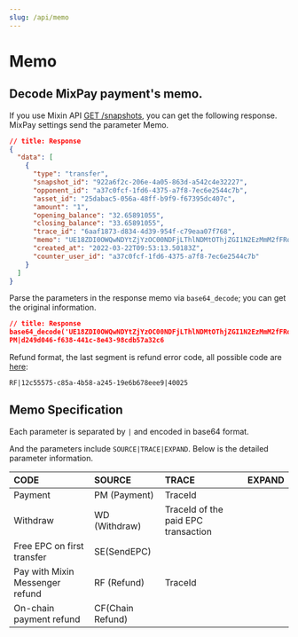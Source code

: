 ```yaml
---
slug: /api/memo
---
```


# Memo

Decode MixPay payment's memo.
---

If you use Mixin API [GET /snapshots](https://developers.mixin.one/docs/api/transfer/snapshots), you can get the following response. MixPay settings send the parameter Memo.


```json
// title: Response
{
  "data": [
    {
      "type": "transfer",
      "snapshot_id": "922a6f2c-206e-4a05-863d-a542c4e32227",
      "opponent_id": "a37c0fcf-1fd6-4375-a7f8-7ec6e2544c7b",
      "asset_id": "25dabac5-056a-48ff-b9f9-f67395dc407c",
      "amount": "1",
      "opening_balance": "32.65891055",
      "closing_balance": "33.65891055",
      "trace_id": "6aaf1873-d834-4d39-954f-c79eaa07f768",
      "memo": "UE18ZDI0OWQwNDYtZjYzOC00NDFjLThlNDMtOThjZGI1N2EzMmM2fFRoaXMgaXMgbXkgY3VzdG9tIG1lbW9+IDEwMCBjaGFyIG9ubHk=",
      "created_at": "2022-03-22T09:53:13.50183Z",
      "counter_user_id": "a37c0fcf-1fd6-4375-a7f8-7ec6e2544c7b"
    }
  ]
}
```

Parse the parameters in the response memo via `base64_decode`; you can get the original information.

```json
// title: Response
base64_decode('UE18ZDI0OWQwNDYtZjYzOC00NDFjLThlNDMtOThjZGI1N2EzMmM2fFRoaXMgaXMgbXkgY3VzdG9tIG1lbW9+IDEwMCBjaGFyIG9ubHk')
PM|d249d046-f638-441c-8e43-98cdb57a32c6
```

Refund format, the last segment is refund error code, all possible code are [here](/developers/api/error-codes#reason-for-refund):

```shell
RF|12c55575-c85a-4b58-a245-19e6b678eee9|40025
```


## Memo Specification

Each parameter is separated by `|` and encoded in base64 format.

And the parameters include `SOURCE|TRACE|EXPAND`. Below is the detailed parameter information.

| CODE | SOURCE | TRACE | EXPAND |
| :-- | :-- | :-- | :-- |
| Payment | PM (Payment) | TraceId |  |
| Withdraw | WD (Withdraw) | TraceId of the paid EPC transaction |  |
| Free EPC on first transfer | SE(SendEPC) |  |  |
| Pay with Mixin Messenger refund | RF (Refund) | TraceId |  |
| On-chain payment refund | CF(Chain Refund) |  |
